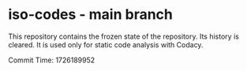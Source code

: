 # iso-codes - main branch

This repository contains the frozen state of the repository.
Its history is cleared. It is used only for static code
analysis with Codacy.

Commit Time: 1726189952